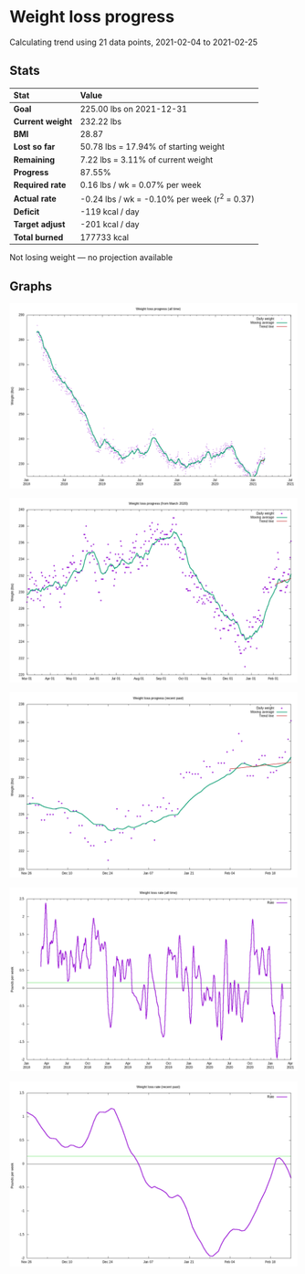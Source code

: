 # Weight loss progress

Calculating trend using 21 data points, 2021-02-04 to 2021-02-25

## Stats

Stat|Value
:-|:-
**Goal**|225.00 lbs on 2021-12-31
**Current weight**|232.22 lbs
**BMI**|28.87
**Lost so far**|50.78 lbs = 17.94% of starting weight
**Remaining**|7.22 lbs =  3.11% of current  weight
**Progress**|87.55%
**Required rate**|0.16 lbs / wk = 0.07% per week
**Actual rate**|-0.24 lbs / wk = -0.10% per week  (r<sup>2</sup> = 0.37)
**Deficit**|-119 kcal / day
**Target adjust**|-201 kcal / day
**Total burned**|177733 kcal

Not losing weight &mdash; no projection available

## Graphs

![](weight-graph-alltime.png)

![](weight-graph-covid.png)

![](weight-graph-recent.png)

![](rate-graph-alltime.png)

![](rate-graph-recent.png)
